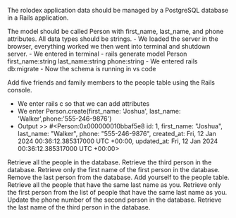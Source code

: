 The rolodex application data should be managed by a PostgreSQL database in a Rails application.




The model should be called Person with first_name, last_name, and phone attributes. All data types should be strings.
    - We loaded the server in the browser, everything worked we then went into terminal and shutdown server.
    - We entered in terminal - rails generate model Person first_name:string last_name:string phone:string
    - We entered rails db:migrate 
    - Now the schema is running in vs code





Add five friends and family members to the people table using the Rails console.
- We enter rails c so that we can add attributes
- We enter Person.create(first_name: 'Joshua', last_name: 'Walker',phone:'555-246-9876')
- Output >> #<Person:0x000000010bbaf5e8
 id: 1,
 first_name: "Joshua",
 last_name: "Walker",
 phone: "555-246-9876",
 created_at: Fri, 12 Jan 2024 00:36:12.385317000 UTC +00:00,
 updated_at: Fri, 12 Jan 2024 00:36:12.385317000 UTC +00:00>

Retrieve all the people in the database.
Retrieve the third person in the database.
Retrieve only the first name of the first person in the database.
Remove the last person from the database.
Add yourself to the people table.
Retrieve all the people that have the same last name as you.
Retrieve only the first person from the list of people that have the same last name as you.
Update the phone number of the second person in the database.
Retrieve the last name of the third person in the database.